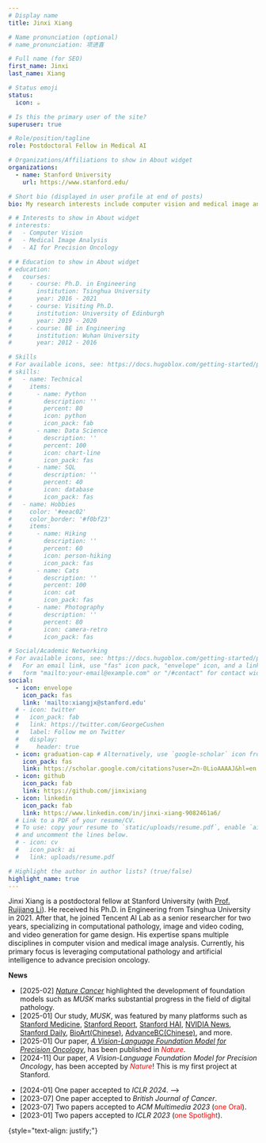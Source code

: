 ```yaml
---
# Display name
title: Jinxi Xiang

# Name pronunciation (optional)
# name_pronunciation: 项进喜

# Full name (for SEO)
first_name: Jinxi
last_name: Xiang

# Status emoji
status:
  icon: ☕️

# Is this the primary user of the site?
superuser: true

# Role/position/tagline
role: Postdoctoral Fellow in Medical AI

# Organizations/Affiliations to show in About widget
organizations:
  - name: Stanford University
    url: https://www.stanford.edu/

# Short bio (displayed in user profile at end of posts)
bio: My research interests include computer vision and medical image analysis.

# # Interests to show in About widget
# interests:
#   - Computer Vision
#   - Medical Image Analysis
#   - AI for Precision Oncology

# # Education to show in About widget
# education:
#   courses:
#     - course: Ph.D. in Engineering
#       institution: Tsinghua University
#       year: 2016 - 2021
#     - course: Visiting Ph.D.
#       institution: University of Edinburgh
#       year: 2019 - 2020
#     - course: BE in Engineering
#       institution: Wuhan University
#       year: 2012 - 2016

# Skills
# For available icons, see: https://docs.hugoblox.com/getting-started/page-builder/#icons
# skills:
#   - name: Technical
#     items:
#       - name: Python
#         description: ''
#         percent: 80
#         icon: python
#         icon_pack: fab
#       - name: Data Science
#         description: ''
#         percent: 100
#         icon: chart-line
#         icon_pack: fas
#       - name: SQL
#         description: ''
#         percent: 40
#         icon: database
#         icon_pack: fas
#   - name: Hobbies
#     color: '#eeac02'
#     color_border: '#f0bf23'
#     items:
#       - name: Hiking
#         description: ''
#         percent: 60
#         icon: person-hiking
#         icon_pack: fas
#       - name: Cats
#         description: ''
#         percent: 100
#         icon: cat
#         icon_pack: fas
#       - name: Photography
#         description: ''
#         percent: 80
#         icon: camera-retro
#         icon_pack: fas

# Social/Academic Networking
# For available icons, see: https://docs.hugoblox.com/getting-started/page-builder/#icons
#   For an email link, use "fas" icon pack, "envelope" icon, and a link in the
#   form "mailto:your-email@example.com" or "/#contact" for contact widget.
social:
  - icon: envelope
    icon_pack: fas
    link: 'mailto:xiangjx@stanford.edu'
  # - icon: twitter
  #   icon_pack: fab
  #   link: https://twitter.com/GeorgeCushen
  #   label: Follow me on Twitter
  #   display:
  #     header: true
  - icon: graduation-cap # Alternatively, use `google-scholar` icon from `ai` icon pack
    icon_pack: fas
    link: https://scholar.google.com/citations?user=Zn-0LioAAAAJ&hl=en
  - icon: github
    icon_pack: fab
    link: https://github.com/jinxixiang
  - icon: linkedin
    icon_pack: fab
    link: https://www.linkedin.com/in/jinxi-xiang-9082461a6/
  # Link to a PDF of your resume/CV.
  # To use: copy your resume to `static/uploads/resume.pdf`, enable `ai` icons in `params.yaml`,
  # and uncomment the lines below.
  # - icon: cv
  #   icon_pack: ai
  #   link: uploads/resume.pdf

# Highlight the author in author lists? (true/false)
highlight_name: true
---
```


Jinxi Xiang is a postdoctoral fellow at Stanford University (with [Prof. Ruijiang Li](https://med.stanford.edu/lilab.html)). He received his Ph.D. in Engineering from Tsinghua University in 2021. After that, he joined Tencent AI Lab as a senior researcher for two years, specializing in computational pathology, image and video coding, and video generation for game design. His expertise spans multiple disciplines in computer vision and medical image analysis. Currently, his primary focus is leveraging computational pathology and artificial intelligence to advance precision oncology.

**News**
- [2025-02] [_Nature Cancer_](https://www.nature.com/articles/s43018-025-00923-4) highlighted the development of foundation models such as _MUSK_ marks substantial progress in the field of digital pathology.
- [2025-01] Our study, _MUSK_, was featured by many platforms such as  [Stanford Medicine](https://med.stanford.edu/news/all-news/2025/01/ai-cancer-prognosis.html), [Stanford Report](https://news.stanford.edu/stories/2025/01/ai-cancer-prognosis?utm_source=feedotter&utm_medium=email&utm_campaign=int-01-12-2025&utm_content=httpsnewsstanfordedustories202501aicancerprognosis&mkt_tok=NjYwLVRKQy05ODQAAAGX_vLBS7lrEzng9jTJxPKT0Le5iqCRXqacAIgmR9D1HMdStSRoQafpAQXKK1lrzgG0PSXCShOb71A8v9nPgzVFV3Mw5ihnb8zR7Sogosw), [Stanford HAI](https://hai.stanford.edu/news/stanfords-multimodal-ai-model-advances-personalized-cancer-care), [NVIDIA News](https://developer.nvidia.com/blog/ai-foundation-model-enhances-cancer-diagnosis-and-tailors-treatment/),  [Stanford Daily](https://stanforddaily.com/2025/02/04/the-musk-model/?utm_campaign=digest&utm_medium=email&utm_source=mailchimp&utm_content=Feb-04-2025?utm_campaign=digest&utm_medium=email&utm_source=mailchimp&utm_content=Feb-04-2025), [BioArt(Chinese)](https://mp.weixin.qq.com/s/ohcwqXaQKPwU_Gzz6Hz0Qg), [AdvanceBC(Chinese)](https://mp.weixin.qq.com/s/SclhITWV-aFJertrFqlB2w), and more.
- [2025-01] Our paper, [*A Vision-Language Foundation Model for Precision Oncology*](https://www.nature.com/articles/s41586-024-08378-w), has been published in <span style="color:red">*Nature*</span>.
- [2024-11] Our paper, *A Vision-Language Foundation Model for Precision Oncology*, has been accepted by <span style="color:red">*Nature*</span>! This is my first project at Stanford.
<!-- - [2024-09] I was invited to serve as a reviewer for [_ICLR 2025_](https://iclr.cc/).  -->
<!-- - [2024-05] I was invited to serve as a reviewer for [_ACM Multimedia 2024_](https://2024.acmmm.org/).  -->
<!-- - [2024-03] One paper accepted _Computational and Structural Biotechnology Journal_.  -->
- [2024-01] One paper accepted to _ICLR 2024_. -->
- [2023-07] One paper accepted to _British Journal of Cancer_.
- [2023-07] Two papers accepted to _ACM Multimedia 2023_ (<span style="color:red">one Oral</span>).
- [2023-01] Two papers accepted to _ICLR 2023_ (<span style="color:red">one Spotlight</span>).
<!-- <!-- - [2023-01] One paper accepted to _Computers in Biology and Medicine_. -->


{style="text-align: justify;"}

